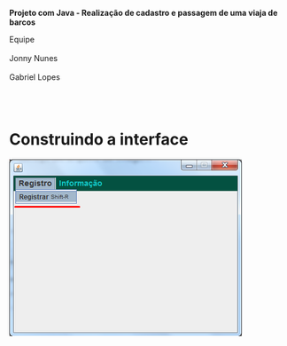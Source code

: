 <html>
  <p><strong>Projeto com Java - Realização de cadastro e passagem de uma viaja de barcos</strong></p> 
  <p>Equipe<br></br>
   Jonny Nunes <br></br>
   Gabriel Lopes
  </p>
  <br></br>
  <h1>Construindo a interface</h1>
  <img widht="200px" src="https://github.com/JonnyNunes/canoa123/blob/main/src/main/java/esbam/canoa123/img/TelaPrincipal.png" alt="TelaPrincipal" /> <br></br>
  
</html>
